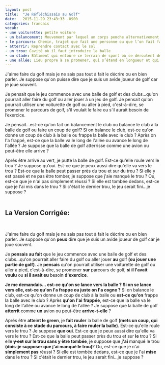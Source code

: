 ```yaml
---
layout: post
title:  "Je Réfléchissais au Golf"
date:   2015-11-29 23:43:33 -0900
categories: francais
vocab:
- une voiturette: petite voiture
- un balancement: Mouvement par lequel un corps penche alternativement d’un côté et de l’autre
- le parcours: Chemin, trajet que fait une personne ou que l’on fait faire à une chose
- atterrir: Reprendre contact avec le sol
- un trou: Cavité où il faut introduire la balle
- un stade: Bâtiment qui entoure ce terrain de sport où se déroulent des compétitions sportives
- une allée: Lieu propre à se promener, qui s’étend en longueur et qui est bordé d’arbres ou de verdure
---
```

J'aime faire du golf mais je ne sais pas tout à fait le décrire ou en bien parler. Je suppose qu'on puisse dire que je suis un avide joueur de golf car je joue souvent.<!--more-->

Je pensait que le jeu commence avec une balle de golf et des clubs...qu'on pourrait aller faire du golf ou aller jouer à un jeu de golf. Je pensait qu'on pourrait utiliser une voiturette de golf ou aller à pied, c'est-à-dire, se promener le parcours de golf, s'il voulait le faire ou s'il aurait besoin de l’exercice.

Je pensait...est-ce qu'on fait un balancement le club ou balance le club à la balle de golf ou faire un coup de golf? Si on balance le club, est-ce qu'on donne un coup de club à la balle ou frappe la balle avec le club ? Après on l'a frappé, est-ce que la balle va le long de l'allée ou avance le long de l'allée ? Je suppose que la balle de golf atterrisse comme une avion ou peut-être elle arrive ?

Après être arrivé au vert, je putte la balle de golf. Est-ce qu'elle roule vers le trou ? Je suppose qu'oui. Est-ce que je peux aussi dire qu'elle va vers le trou ? Est-ce que la balle peut passer près du trou et sur du trou ? Si elle y est passé et ne pas être tomber, je suppose que j'aie manqué le trou ? Ou, est-ce que je n'ai pas simplement réussi ? Si elle est tombée dedans, est-ce que je l'ai mis dans le trou ? Si c'était le dernier trou, le jeu serait fini...je suppose ?  
<br/>
## La Version Corrigée:  
<br/>

J'aime faire du golf mais je ne sais pas tout à fait le décrire ou en bien parler. Je suppose qu'on **peux** dire que je suis un avide joueur de golf car je joue souvent.

Je **pensais** **au fait** que le jeu commence avec une balle de golf et des clubs...qu'on pourrait aller faire du golf ou aller jouer **au** golf **(ou jouer une partie de golf)**. Je **pensais** qu'on pourrait utiliser une voiturette de golf ou aller à pied, c'est-à-dire, se promener **sur** parcours de golf, **si il l'avait voulu** ou **si il avait eu** besoin **d'exercice**.

**Je me demandais... est-ce qu'on se lance vers la balle ? Si on se lance vers elle, est-ce qu'on l'a frappe ou juste on l'a cogne ?** Si on balance le club, est-ce qu'on donne un coup de club à la balle ou **est-ce qu'on** frappe la balle avec le club ? Après **qu'on** **l'ai** **frappée**, est-ce que la balle va le long de l'allée ou avance le long de l'allée ? Je suppose que la balle de golf **atterrit** comme **un** avion ou peut-être **arrive-t-elle** ?

Après être **atteint le green**, je **fait rouler** la balle de golf **(mets un coup, qui consiste à ce stade du parcours, à faire rouler la balle)**. Est-ce qu'elle roule vers le trou ? Je suppose **que oui**. Est-ce que je peux aussi dire qu'elle va vers le trou ? Est-ce que la balle peut passer près du trou et sur **le** trou ? Si elle **~~y est~~** **sur le trou sans y être tombée**, je suppose que **j'ai** manqué le trou **(dois-je supposer que j'ai manqué le trou)**? Ou, est-ce que je n'ai **simplement pas** réussi ? Si elle est tombée dedans, est-ce que je l'ai **mise** dans le trou ? Si c'était le dernier trou, le jeu serait fini...je suppose ?
